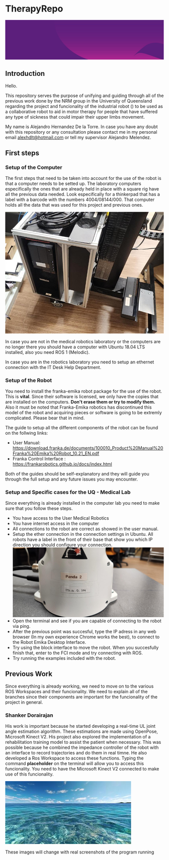 # TherapyRepo

![alt text](uqbanner.jpeg "Banner")


## Introduction

Hello. 

This repository serves the purpose of unifying and guiding through all of the previous work done by the NRM group in the University of Queensland regarding the project and funcionality of the industrial robot () to be used as a collaborative robot to aid in motor therapy for people that have suffered any type of sickness that could impair their upper limbs movement.

My name is Alejandro Hernandez De la Torre. 
In case you have any doubt with this repository or any consultation please contact me in my personal email alexhdlt@hotmail.com  or tell my supervisor Alejandro Melendez.

## First steps

### Setup of the Computer

The first steps that need to be taken into account for the use of the robot is that a computer needs to be setted up. The laboratory computers especifically the ones that are already held in place with a square rig have all the previous data needed. Look especifically for a thinkerpad that has a label with a barcode with the numbers 4004/08144/000. That computer holds all the data that was used for this project and previous ones.

![Computer](RIg.jpeg "Computer")

In case you are not in the medical robotics laboratory or the computers are no longer there you should have a computer with Ubuntu 18.04 LTS installed, also you need ROS 1 (Melodic).

In case you are in the robotics laboratory you need to setup an ethernet connection with the IT Desk Help Department.  

### Setup of the Robot

You need to install the franka-emika robot package for the use of the robot. This is **vital**. Since their software is licensed, we only have the copies that are installed on the computers. **Don't erase them or try to modify them.** Also it must be noted that Franka-Emika robotics has discontinued this model of the robot and acquiring pieces or software is going to be extremly complicated. Please bear that in mind.

The guide to setup all the different components of the robot can be found on the follwing links:

- User Manual: https://download.franka.de/documents/100010_Product%20Manual%20Franka%20Emika%20Robot_10.21_EN.pdf
- Franka Control Interface : https://frankarobotics.github.io/docs/index.html

Both of the guides should be self-explanatory and they will guide you through the full setup and any future issues you may encounter. 

### Setup and Specific cases for the UQ - Medical Lab

Since everything is already installed in the computer lab you need to make sure that you follow these steps.

- You have access to the User Medical Robotics
- You have internet access in the computer 
- All connections to the robot are correct as showed in the user manual.  
- Setup the ether connection in the connection settings in Ubuntu. 
All robots have a label in the front of their base that show you which IP direction you should configure your connection.
![Ip Direction](robotbase.jpeg "IP Direction")
- Open the terminal and see if you are capable of connecting to the robot via ping.
- After the previous point was succesful, type the IP adress in any web browser (In my own experience Chrome works the best), to connect to the Robot Emika Desktop Interface.
- Try using the block interface to move the robot. When you succesfully finish that, enter to the FCI mode and try connecting with ROS. 
- Try running the examples included with the robot.

## Previous Work
Since everything is already working, we need to move on to the various ROS Workspaces and their funcionality. We need to explain all of the branches since their components are important for the funcionality of the project in general.

### Shanker Dorairajan 
His work is important because he started developing a real-time UL joint angle estimation algorithm. These estimations are made using OpenPose, Microsoft Kinect V2. His project also explored the implementation of a rehabilitation training model to assist the patient when necessary. This was possible because he combined the impedance controller of the robot with an interface to record trajectories and do them in real timne. He also developed a Ros Workspace to access these functions. Typing the command **placeholder** on the terminal will allow you to access this funcionality. You need to have the Microsoft Kinect V2 connected to make use of this funcionality.

![Placeholder](WaterSea.jpg "PlaceHolder")

These images will change with real screenshots of the program running







